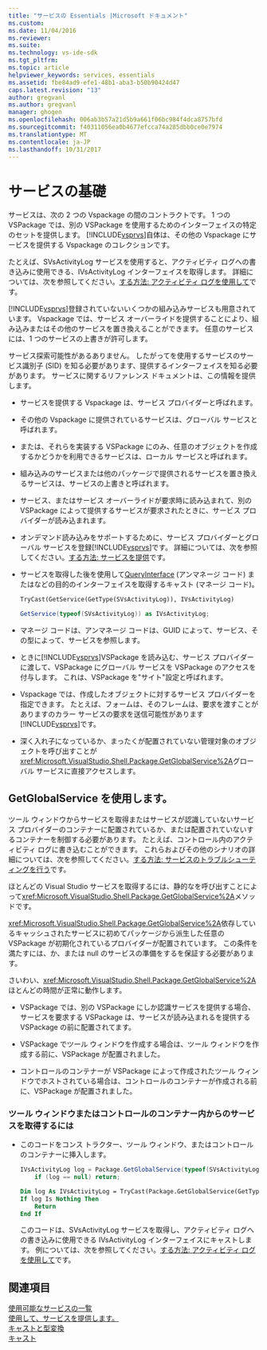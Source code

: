 ```yaml
---
title: "サービスの Essentials |Microsoft ドキュメント"
ms.custom: 
ms.date: 11/04/2016
ms.reviewer: 
ms.suite: 
ms.technology: vs-ide-sdk
ms.tgt_pltfrm: 
ms.topic: article
helpviewer_keywords: services, essentials
ms.assetid: fbe84ad9-efe1-48b1-aba3-b50b90424d47
caps.latest.revision: "13"
author: gregvanl
ms.author: gregvanl
manager: ghogen
ms.openlocfilehash: 006ab3b57a21d5b9a661f06bc984f4dca8757bfd
ms.sourcegitcommit: f40311056ea0b4677efcca74a285dbb0ce0e7974
ms.translationtype: MT
ms.contentlocale: ja-JP
ms.lasthandoff: 10/31/2017
---
```

# <a name="service-essentials"></a>サービスの基礎
サービスは、次の 2 つの Vspackage の間のコントラクトです。 1 つの VSPackage では、別の VSPackage を使用するためのインターフェイスの特定のセットを提供します。 [!INCLUDE[vsprvs](../../code-quality/includes/vsprvs_md.md)]自体は、その他の Vspackage にサービスを提供する Vspackage のコレクションです。  
  
 たとえば、SVsActivityLog サービスを使用すると、アクティビティ ログへの書き込みに使用できる、IVsActivityLog インターフェイスを取得します。 詳細については、次を参照してください。[する方法: アクティビティ ログを使用して](../../extensibility/how-to-use-the-activity-log.md)です。  
  
 [!INCLUDE[vsprvs](../../code-quality/includes/vsprvs_md.md)]登録されていないいくつかの組み込みサービスも用意されています。 Vspackage では、サービス オーバーライドを提供することにより、組み込みまたはその他のサービスを置き換えることができます。 任意のサービスには、1 つのサービスの上書きが許可します。  
  
 サービス探索可能性があるありません。 したがってを使用するサービスのサービス識別子 (SID) を知る必要があります、提供するインターフェイスを知る必要があります。 サービスに関するリファレンス ドキュメントは、この情報を提供します。  
  
-   サービスを提供する Vspackage は、サービス プロバイダーと呼ばれます。  
  
-   その他の Vspackage に提供されているサービスは、グローバル サービスと呼ばれます。  
  
-   または、それらを実装する VSPackage にのみ、任意のオブジェクトを作成するかどうかを利用できるサービスは、ローカル サービスと呼ばれます。  
  
-   組み込みのサービスまたは他のパッケージで提供されるサービスを置き換えるサービスは、サービスの上書きと呼ばれます。  
  
-   サービス、またはサービス オーバーライドが要求時に読み込まれて、別の VSPackage によって提供するサービスが要求されたときに、サービス プロバイダーが読み込まれます。  
  
-   オンデマンド読み込みをサポートするために、サービス プロバイダーとグローバル サービスを登録[!INCLUDE[vsprvs](../../code-quality/includes/vsprvs_md.md)]です。 詳細については、次を参照してください。[する方法: サービスを提供](../../extensibility/how-to-provide-a-service.md)です。  
  
-   サービスを取得した後を使用して[QueryInterface](/cpp/atl/queryinterface) (アンマネージ コード) またはなどの目的のインターフェイスを取得するキャスト (マネージ コード)。  
  
    ```vb  
    TryCast(GetService(GetType(SVsActivityLog)), IVsActivityLog)  
    ```  
  
    ```csharp  
    GetService(typeof(SVsActivityLog)) as IVsActivityLog;  
    ```  
  
-   マネージ コードは、アンマネージ コードは、GUID によって、サービス、その型によって、サービスを参照します。  
  
-   ときに[!INCLUDE[vsprvs](../../code-quality/includes/vsprvs_md.md)]VSPackage を読み込む、サービス プロバイダーに渡して、VSPackage にグローバル サービスを VSPackage のアクセスを付与します。 これは、VSPackage を"サイト"設定と呼ばれます。  
  
-   Vspackage では、作成したオブジェクトに対するサービス プロバイダーを指定できます。 たとえば、フォームは、そのフレームは、要求を渡すことがありますのカラー サービスの要求を送信可能性があります[!INCLUDE[vsprvs](../../code-quality/includes/vsprvs_md.md)]です。  
  
-   深く入れ子になっているか、まったくが配置されていない管理対象のオブジェクトを呼び出すことが<xref:Microsoft.VisualStudio.Shell.Package.GetGlobalService%2A>グローバル サービスに直接アクセスします。   
  
<a name="how-to-use-getglobalservice"></a>  
  
## <a name="use-getglobalservice"></a>GetGlobalService を使用します。  
  
ツール ウィンドウからサービスを取得またはサービスが認識していないサービス プロバイダーのコンテナーに配置されているか、または配置されていないするコンテナーを制御する必要があります。 たとえば、コントロール内のアクティビティ ログに書き込むことができます。 これらおよびその他のシナリオの詳細については、次を参照してください。[する方法: サービスのトラブルシューティングを行う](../../extensibility/how-to-troubleshoot-services.md)です。  
  
ほとんどの Visual Studio サービスを取得するには、静的なを呼び出すことによって<xref:Microsoft.VisualStudio.Shell.Package.GetGlobalService%2A>メソッドです。  
  
<xref:Microsoft.VisualStudio.Shell.Package.GetGlobalService%2A>依存しているキャッシュされたサービスに初めてパッケージから派生した任意の VSPackage が初期化されているプロバイダーが配置されています。 この条件を満たすには、か、または null のサービスの準備をするを保証する必要があります。  
  
さいわい、<xref:Microsoft.VisualStudio.Shell.Package.GetGlobalService%2A>ほとんどの時間が正常に動作します。  
  
-   VSPackage では、別の VSPackage にしか認識サービスを提供する場合、サービスを要求する VSPackage は、サービスが読み込まれるを提供する VSPackage の前に配置されてます。  
  
-   VSPackage でツール ウィンドウを作成する場合は、ツール ウィンドウを作成する前に、VSPackage が配置されました。  
  
-   コントロールのコンテナーが VSPackage によって作成されたツール ウィンドウでホストされている場合は、コントロールのコンテナーが作成される前に、VSPackage が配置されました。  
  
### <a name="to-get-a-service-from-within-a-tool-window-or-control-container"></a>ツール ウィンドウまたはコントロールのコンテナー内からのサービスを取得するには  
  
-   このコードをコンス トラクター、ツール ウィンドウ、またはコントロールのコンテナーに挿入します。  
  
    ```csharp  
    IVsActivityLog log = Package.GetGlobalService(typeof(SVsActivityLog)) as IVsActivityLog;
        if (log == null) return;
    ```  
    ```vb  
    Dim log As IVsActivityLog = TryCast(Package.GetGlobalService(GetType(SVsActivityLog)), IVsActivityLog)
    If log Is Nothing Then
        Return
    End If
    ```  
    
    このコードは、SVsActivityLog サービスを取得し、アクティビティ ログへの書き込みに使用できる IVsActivityLog インターフェイスにキャストします。 例については、次を参照してください。[する方法: アクティビティ ログを使用して](../../extensibility/how-to-use-the-activity-log.md)です。  
  
## <a name="see-also"></a>関連項目  
 [使用可能なサービスの一覧](../../extensibility/internals/list-of-available-services.md)   
 [使用して、サービスを提供します。](../../extensibility/using-and-providing-services.md)   
 [キャストと型変換](/dotnet/csharp/programming-guide/types/casting-and-type-conversions)   
 [キャスト](/cpp/cpp/casting)